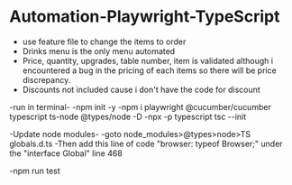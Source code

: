 # Automation-Playwright-TypeScript
- use feature file to change the items to order 
- Drinks menu is the only menu automated
- Price, quantity, upgrades, table number, item is validated although i encountered a bug in the pricing of each items so there will be price discrepancy.
- Discounts not included cause i don't have the code for discount

-run in terminal-
-npm init -y
-npm i playwright @cucumber/cucumber typescript ts-node @types/node -D
-npx -p typescript tsc --init

-Update node modules-
-goto node_modules>@types>node>TS globals.d.ts
	-Then add this line of code "browser: typeof Browser;" under the "interface Global" line 468

-npm run test

